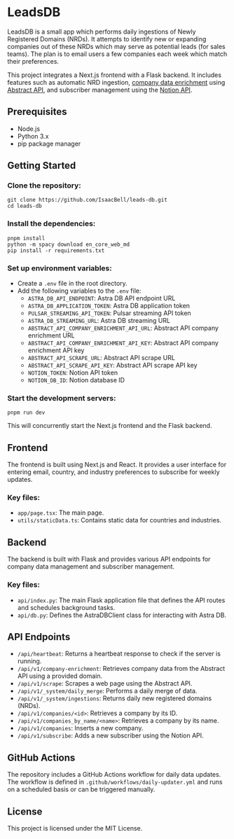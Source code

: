 # LeadsDB

LeadsDB is a small app which performs daily ingestions of Newly Registered Domains (NRDs). It attempts to identify new or expanding companies out of these NRDs which may serve as potential leads (for sales teams). The plan is to email users a few companies each week which match their preferences.

This project integrates a Next.js frontend with a Flask backend. It includes features such as automatic NRD ingestion, [company data enrichment](https://blog.hubspot.com/sales/data-enrichment) using [Abstract API](https://docs.abstractapi.com/company-enrichment), and subscriber management using the [Notion API](https://github.com/btahir/notion-capture).

## Prerequisites

- Node.js
- Python 3.x
- pip package manager

## Getting Started

### Clone the repository:

```
git clone https://github.com/IsaacBell/leads-db.git
cd leads-db
```

### Install the dependencies:

```
pnpm install
python -m spacy download en_core_web_md
pip install -r requirements.txt
```

### Set up environment variables:

- Create a `.env` file in the root directory.
- Add the following variables to the `.env` file:
  - `ASTRA_DB_API_ENDPOINT`: Astra DB API endpoint URL
  - `ASTRA_DB_APPLICATION_TOKEN`: Astra DB application token
  - `PULSAR_STREAMING_API_TOKEN`: Pulsar streaming API token
  - `ASTRA_DB_STREAMING_URL`: Astra DB streaming URL
  - `ABSTRACT_API_COMPANY_ENRICHMENT_API_URL`: Abstract API company enrichment URL
  - `ABSTRACT_API_COMPANY_ENRICHMENT_API_KEY`: Abstract API company enrichment API key
  - `ABSTRACT_API_SCRAPE_URL`: Abstract API scrape URL
  - `ABSTRACT_API_SCRAPE_API_KEY`: Abstract API scrape API key
  - `NOTION_TOKEN`: Notion API token
  - `NOTION_DB_ID`: Notion database ID

### Start the development servers:

```
pnpm run dev
```

This will concurrently start the Next.js frontend and the Flask backend.

## Frontend

The frontend is built using Next.js and React. It provides a user interface for entering email, country, and industry preferences to subscribe for weekly updates.

### Key files:

- `app/page.tsx`: The main page.
- `utils/staticData.ts`: Contains static data for countries and industries.

## Backend

The backend is built with Flask and provides various API endpoints for company data management and subscriber management.

### Key files:

- `api/index.py`: The main Flask application file that defines the API routes and schedules background tasks.
- `api/db.py`: Defines the AstraDBClient class for interacting with Astra DB.

## API Endpoints

- `/api/heartbeat`: Returns a heartbeat response to check if the server is running.
- `/api/v1/company-enrichment`: Retrieves company data from the Abstract API using a provided domain.
- `/api/v1/scrape`: Scrapes a web page using the Abstract API.
- `/api/v1/_system/daily_merge`: Performs a daily merge of data.
- `/api/v1/_system/ingestions`: Returns daily new registered domains (NRDs).
- `/api/v1/companies/<id>`: Retrieves a company by its ID.
- `/api/v1/companies_by_name/<name>`: Retrieves a company by its name.
- `/api/v1/companies`: Inserts a new company.
- `/api/v1/subscribe`: Adds a new subscriber using the Notion API.

## GitHub Actions

The repository includes a GitHub Actions workflow for daily data updates. The workflow is defined in `.github/workflows/daily-updater.yml` and runs on a scheduled basis or can be triggered manually.

## License

This project is licensed under the MIT License.
